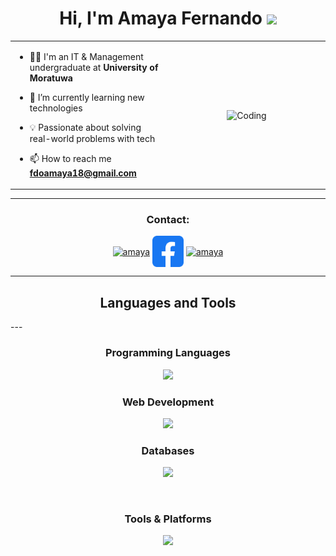 



<h1 align="center">Hi, I'm Amaya Fernando <img src='https://raw.githubusercontent.com/MartinHeinz/MartinHeinz/master/wave.gif' height= 35px></h1>



<!--- About -->
<table align="center">
  <tr>
    <td width="50%" align="left">
    
- 🧑‍🎓 I'm an IT & Management undergraduate at **University of Moratuwa**
  
-  🌱 I’m currently learning new technologies

- 💡 Passionate about solving real-world problems with tech

- 📫 How to reach me **fdoamaya18@gmail.com**
  
    </td>
    <td width="70%" align="center">
      <img align="center" alt="Coding" width="500" src="https://camo.githubusercontent.com/08379040ed04c695c89593ee75845b3bcfd057b7a5c3e945d8dd18fa9d74c33b/68747470733a2f2f6465762d746f2d75706c6f6164732e73332e616d617a6f6e6177732e636f6d2f692f64347476756b6274356d726133376376776b6c6b2e6769663f7261773d74727565">
    </td>
  </tr>
</table>

---





<h3 align="center">Contact:</h3>
<p align="center">
<a href="https://www.linkedin.com/in/amaya-fernando" target="blank"><img align="center" src="https://github.com/IshanHansaka/skill-icons/blob/main/icons/LinkedIn.svg" alt="amaya" height="50" width="50" /></a>
<a href="https://www.facebook.com/share/1JRUCKaBBH/a" target="blank"><img align="center" src="https://github.com/IshanHansaka/skill-icons/blob/IshanHansaka/icons/fb.svg" alt="amaya" height="50" width="50" /></a>
<a href="https://www.instagram.com/___amaya__fernando_?igsh=Z2U2ZWkwNXZjOTV3" target="blank"><img align="center" src="https://github.com/IshanHansaka/skill-icons/blob/main/icons/Instagram.svg" alt="amaya" height="50" width="50" /></a>

</p>

---


<h2 align="center">Languages and Tools</h2>
---

<p align="center"> 

  <h3 align="center">Programming Languages</h3>
  <p align="center">
  <img src="https://skillicons.dev/icons?i=c,cpp,java,js,php,html,css" />
  </p>
  

  <!-- Frameworks & Libraries -->
  <h3 align="center">Web Development</h3>
  <p align="center">
  <img src="https://skillicons.dev/icons?i=react,tailwind,nodejs,laravel,dotnet" />
  </p>
  

  <!-- Databases -->
  <h3 align="center">Databases</h3>
  <p align="center">
  <img src="https://skillicons.dev/icons?i=postgres,mysql,mongodb" />
  </p>
  <br/>

  <!-- Tools & Platforms -->
  <h3 align="center">Tools & Platforms</h3>
  <p align="center">
  <img src="https://skillicons.dev/icons?i=git,postman,azure,figma" />
  </p>

</p>
